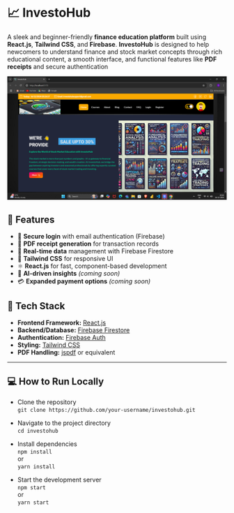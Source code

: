 # 📈 InvestoHub

A sleek and beginner-friendly **finance education platform** built using **React.js**, **Tailwind CSS**, and **Firebase**. **InvestoHub** is designed to help newcomers to understand finance and stock market concepts through rich educational content, a smooth interface, and functional features like **PDF receipts** and secure authentication

<p align="center">
  <img src="Screenshot (26).png" alt="InvestoHub Screenshot" width="800"/>
</p>

## 🚀 Features

- 🔐 **Secure login** with email authentication (Firebase)
- 🧾 **PDF receipt generation** for transaction records
- 🔄 **Real-time data** management with Firebase Firestore
- 🎨 **Tailwind CSS** for responsive UI
- ⚛️ **React.js** for fast, component-based development
- 🧠 **AI-driven insights** *(coming soon)*
- 💳 **Expanded payment options** *(coming soon)*

## 🧩 Tech Stack

- **Frontend Framework:** [React.js](https://reactjs.org/)
- **Backend/Database:** [Firebase Firestore](https://firebase.google.com/)
- **Authentication:** [Firebase Auth](https://firebase.google.com/products/auth)
- **Styling:** [Tailwind CSS](https://tailwindcss.com/)
- **PDF Handling:** [jspdf](https://github.com/parallax/jsPDF) or equivalent

---

## 💻 How to Run Locally

- Clone the repository  
  `git clone https://github.com/your-username/investohub.git`

- Navigate to the project directory  
  `cd investohub`

- Install dependencies  
  `npm install`  
  or  
  `yarn install`

- Start the development server  
  `npm start`  
  or  
  `yarn start`

